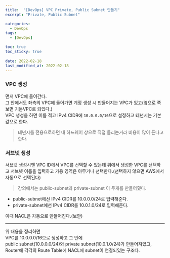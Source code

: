 ```yaml
---
title:  "[DevOps] VPC Private, Public Subnet 만들기"
excerpt: "Private, Public Subnet"

categories:
  - DevOps
tags:
  - [DevOps]

toc: true
toc_sticky: true
 
date: 2022-02-18
last_modified_at: 2022-02-18
---
```

### VPC 생성
먼저 VPC에 들어간다.  
그 안에서도 좌측의 VPC에 들어가면 계정 생성 시 만들어지는 VPC가 있고(옆으로 쭉 보면 기본VPC로 되있다.)  
VPC 생성을 하면 이름 적고 IPv4 CIDR에 ```10.0.0.0/16```으로 설정하고 테넌시는 기본값으로 한다.
> 테넌시를 전용으로하면 내 하드웨어 상으로 직접 돌리는거라 비용이 많이 든다고 한다.

### 서브넷 생성
서브넷 생성시엔 VPC ID에서 VPC를 선택할 수 있는데 위에서 생성한 VPC를 선택하고 서브넷 이름을 입력하고 가용 영역은 아무거나 선택한다.(선택하지 않으면 AWS에서 자동으로 선택된다)  
> 강의에서는 public-subnet과 private-subnet 이 두개를 만들어줬다.
- public-subnet에선 IPv4 CIDR를 10.0.0.0/24로 입력해준다.
- private-subnet에선 IPv4 CIDR를 10.0.1.0/24로 입력해준다.  

이때 NACL은 자동으로 만들어진다.(보안)  

-----------------
위 내용을 정리하면  
VPC를 10.0.0.0/16으로 생성하고 그 안에  
public subnet(10.0.0.0/24)와 private subnet(10.0.1.0/24)가 만들어져있고, Router에 각각의 Route Table에 NACL에 subnet이 연결되있는 구조다.